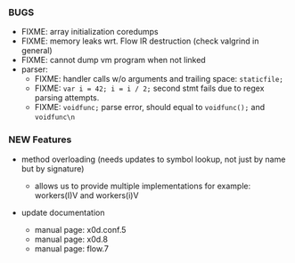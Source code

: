 
### BUGS

- FIXME: array initialization coredumps
- FIXME: memory leaks wrt. Flow IR destruction (check valgrind in general)
- FIXME: cannot dump vm program when not linked
- parser:
  - FIXME: handler calls w/o arguments and trailing space: `staticfile;`
  - FIXME: `var i = 42; i = i / 2;` second stmt fails due to regex parsing attempts.
  - FIXME: `voidfunc;` parse error, should equal to `voidfunc();` and `voidfunc\n`

### NEW Features

- method overloading (needs updates to symbol lookup, not just by name but by signature)
  - allows us to provide multiple implementations for example: workers(I)V and workers(i)V

- update documentation
  - manual page: x0d.conf.5
  - manual page: x0d.8
  - manual page: flow.7
